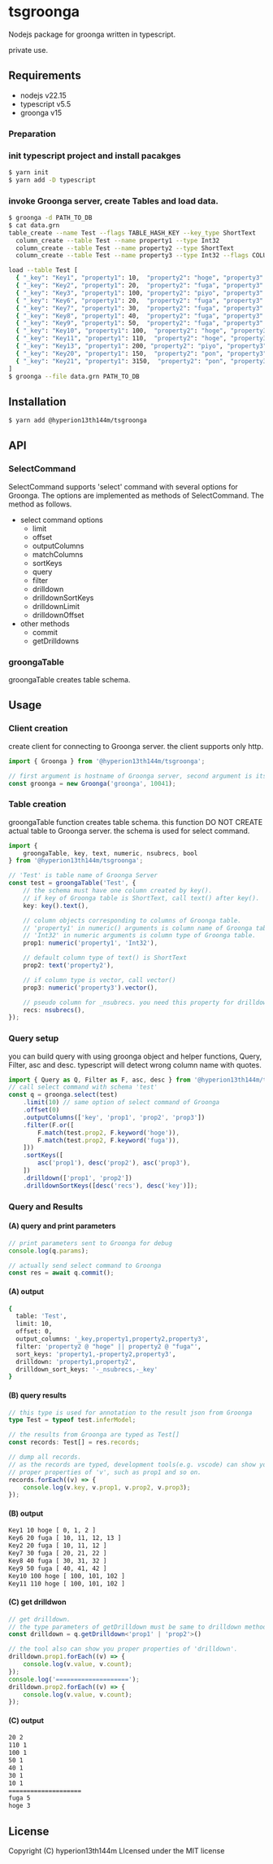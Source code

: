 # tsgroonga
Nodejs package for groonga written in typescript.

private use.

## Requirements
 - nodejs v22.15
 - typescript v5.5
 - groonga v15

### Preparation
### init typescript project and install pacakges

```bash
$ yarn init
$ yarn add -D typescript
```

### invoke Groonga server, create Tables and load data.
```bash
$ groonga -d PATH_TO_DB
$ cat data.grn
table_create --name Test --flags TABLE_HASH_KEY --key_type ShortText
  column_create --table Test --name property1 --type Int32
  column_create --table Test --name property2 --type ShortText
  column_create --table Test --name property3 --type Int32 --flags COLUMN_VECTOR

load --table Test [
  { "_key": "Key1", "property1": 10,  "property2": "hoge", "property3": [ 0, 1, 2 ] },
  { "_key": "Key2", "property1": 20,  "property2": "fuga", "property3": [ 10, 11, 12 ] },
  { "_key": "Key3", "property1": 100, "property2": "piyo", "property3": [ 20, 21, 22 ] },
  { "_key": "Key6", "property1": 20,  "property2": "fuga", "property3": [ 10, 11, 12, 13 ] },
  { "_key": "Key7", "property1": 30,  "property2": "fuga", "property3": [ 20, 21, 22 ] },
  { "_key": "Key8", "property1": 40,  "property2": "fuga", "property3": [ 30, 31, 32 ] },
  { "_key": "Key9", "property1": 50,  "property2": "fuga", "property3": [ 40, 41, 42 ] },
  { "_key": "Key10", "property1": 100,  "property2": "hoge", "property3": [ 100, 101, 102 ] },
  { "_key": "Key11", "property1": 110,  "property2": "hoge", "property3": [ 100, 101, 102 ] },
  { "_key": "Key13", "property1": 200, "property2": "piyo", "property3": [ 320, 231, 322 ] },
  { "_key": "Key20", "property1": 150,  "property2": "pon", "property3": [ 1800, 1701, 1402 ] },
  { "_key": "Key21", "property1": 3150,  "property2": "pon", "property3": [ 9800, 1121, 8242 ] },
]
$ groonga --file data.grn PATH_TO_DB
```

## Installation
```bash
$ yarn add @hyperion13th144m/tsgroonga
```

## API
### SelectCommand
 SelectCommand supports 'select' command with several options for Groonga. The options are implemented as methods of SelectCommand. The method as follows.
 - select command options
   - limit
   - offset
   - outputColumns
   - matchColumns
   - sortKeys
   - query
   - filter
   - drilldown
   - drilldownSortKeys
   - drilldownLimit
   - drilldownOffset
- other methods
   - commit
   - getDrilldowns

### groongaTable
groongaTable creates table schema.

## Usage
### Client creation
create client for connecting to Groonga server. the client supports only http.

```typescript
import { Groonga } from '@hyperion13th144m/tsgroonga';

// first argument is hostname of Groonga server, second argument is its port.
const groonga = new Groonga('groonga', 10041);
```

### Table creation
groongaTable function creates table schema. this function DO NOT CREATE actual table to Groonga server. the schema is used for select command.

```typescript
import {
    groongaTable, key, text, numeric, nsubrecs, bool
} from '@hyperion13th144m/tsgroonga';

// 'Test' is table name of Groonga Server
const test = groongaTable('Test', {
    // the schema must have one column created by key().
    // if key of Groonga table is ShortText, call text() after key().
    key: key().text(),

    // column objects corresponding to columns of Groonga table.
    // 'property1' in numeric() arguments is column name of Groonga table.
    // 'Int32' in numeric arguments is column type of Groonga table.
    prop1: numeric('property1', 'Int32'),

    // default column type of text() is ShortText
    prop2: text('property2'),

    // if column type is vector, call vector()
    prop3: numeric('property3').vector(),

    // pseudo column for _nsubrecs. you need this property for drilldownSortKeys()
    recs: nsubrecs(),
});
```

### Query setup
you can build query with using groonga object and helper functions, Query, Filter, asc and desc. typescript will detect wrong column name with quotes.

```typescript
import { Query as Q, Filter as F, asc, desc } from '@hyperion13th144m/tsgroonga';
// call select command with schema 'test'
const q = groonga.select(test)
    .limit(10) // same option of select command of Groonga
    .offset(0)
    .outputColumns(['key', 'prop1', 'prop2', 'prop3'])
    .filter(F.or([
        F.match(test.prop2, F.keyword('hoge')),
        F.match(test.prop2, F.keyword('fuga')),
    ]))
    .sortKeys([
        asc('prop1'), desc('prop2'), asc('prop3'),
    ])
    .drilldown(['prop1', 'prop2'])
    .drilldownSortKeys([desc('recs'), desc('key')]);
```

### Query and Results
####  (A) query and print parameters

```typescript
// print parameters sent to Groonga for debug
console.log(q.params);

// actually send select command to Groonga
const res = await q.commit();
```

#### (A) output
```bash
{
  table: 'Test',
  limit: 10,
  offset: 0,
  output_columns: '_key,property1,property2,property3',
  filter: 'property2 @ "hoge" || property2 @ "fuga"',
  sort_keys: 'property1,-property2,property3',
  drilldown: 'property1,property2',
  drilldown_sort_keys: '-_nsubrecs,-_key'
}
```

#### (B) query results
```typescript
// this type is used for annotation to the result json from Groonga
type Test = typeof test.inferModel;

// the results from Groonga are typed as Test[]
const records: Test[] = res.records;

// dump all records.
// as the records are typed, development tools(e.g. vscode) can show you
// proper properties of 'v', such as prop1 and so on.
records.forEach((v) => {
    console.log(v.key, v.prop1, v.prop2, v.prop3);
});
```

#### (B) output
```bash
Key1 10 hoge [ 0, 1, 2 ]
Key6 20 fuga [ 10, 11, 12, 13 ]
Key2 20 fuga [ 10, 11, 12 ]
Key7 30 fuga [ 20, 21, 22 ]
Key8 40 fuga [ 30, 31, 32 ]
Key9 50 fuga [ 40, 41, 42 ]
Key10 100 hoge [ 100, 101, 102 ]
Key11 110 hoge [ 100, 101, 102 ]
```

#### (C) get drilldwon
```typescript
// get drilldown.
// the type parameters of getDrilldown must be same to drilldown method of SelectCommand.
const drilldown = q.getDrilldown<'prop1' | 'prop2'>()

// the tool also can show you proper properties of 'drilldown'.
drilldown.prop1.forEach((v) => {
    console.log(v.value, v.count);
});
console.log('====================');
drilldown.prop2.forEach((v) => {
    console.log(v.value, v.count);
});
```

#### (C) output
```bash
20 2
110 1
100 1
50 1
40 1
30 1
10 1
====================
fuga 5
hoge 3
```


## License
Copyright (C) hyperion13th144m
LIcensed under the MIT license
